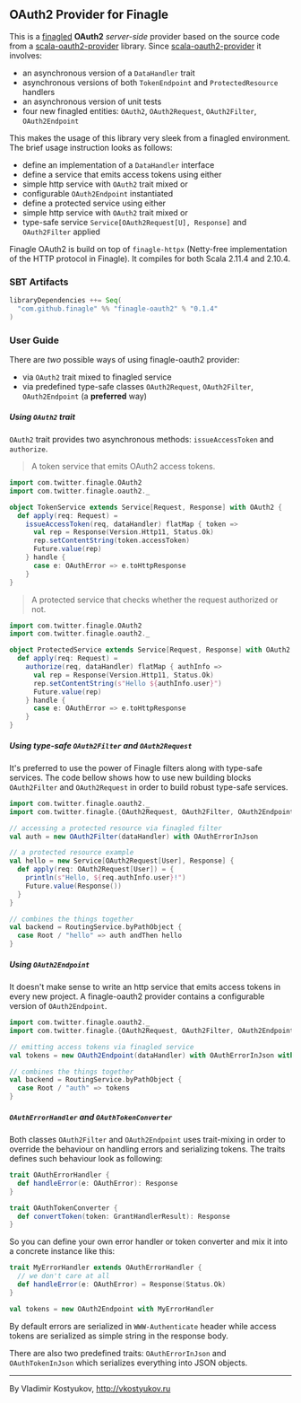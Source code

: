OAuth2 Provider for Finagle
---------------------------------------

This is a [finagled](https://github.com/twitter/finagle) **OAuth2** _server-side_ provider based on the source code from 
a [scala-oauth2-provider](https://github.com/nulab/scala-oauth2-provider) library. 
Since [scala-oauth2-provider](https://github.com/nulab/scala-oauth2-provider) it involves: 

 - an asynchronous version of a `DataHandler` trait
 - asynchronous versions of both `TokenEndpoint` and `ProtectedResource` handlers
 - an asynchronous version of unit tests
 - four new finagled entities: `OAuth2`, `OAuth2Request`, `OAuth2Filter`, `OAuth2Endpoint`

This makes the usage of this library very sleek from a finagled environment. The brief usage instruction looks as follows:

 - define an implementation of a `DataHandler` interface
 - define a service that emits access tokens using either
  - simple http service with `OAuth2` trait mixed or
  - configurable `OAuth2Endpoint` instantiated
 - define a protected service using either
  - simple http service with `OAuth2` trait mixed or
  - type-safe service `Service[OAuth2Request[U], Response]` and `OAuth2Filter` applied

Finagle OAuth2 is build on top of `finagle-httpx` (Netty-free implementation of the HTTP protocol in Finagle). 
It compiles for both Scala 2.11.4 and 2.10.4.

### SBT Artifacts
```scala
libraryDependencies ++= Seq(
  "com.github.finagle" %% "finagle-oauth2" % "0.1.4"
)
```

### User Guide

There are _two_ possible ways of using finagle-oauth2 provider:
- via `OAuth2` trait mixed to finagled service
- via predefined type-safe classes `OAuth2Request`, `OAuth2Filter`, `OAuth2Endpoint` (a **preferred** way)

##### Using `OAuth2` trait

`OAuth2` trait provides two asynchronous methods: `issueAccessToken` and `authorize`. 

> A token service that emits OAuth2 access tokens.

```scala
import com.twitter.finagle.OAuth2
import com.twitter.finagle.oauth2._

object TokenService extends Service[Request, Response] with OAuth2 {
  def apply(req: Request) = 
    issueAccessToken(req, dataHandler) flatMap { token =>
      val rep = Response(Version.Http11, Status.Ok)
      rep.setContentString(token.accessToken)
      Future.value(rep)
    } handle {
      case e: OAuthError => e.toHttpResponse
    }
}
```

> A protected service that checks whether the request authorized or not.

```scala
import com.twitter.finagle.OAuth2
import com.twitter.finagle.oauth2._

object ProtectedService extends Service[Request, Response] with OAuth2 {
  def apply(req: Request) =
    authorize(req, dataHandler) flatMap { authInfo =>
      val rep = Response(Version.Http11, Status.Ok)
      rep.setContentString(s"Hello ${authInfo.user}")
      Future.value(rep)
    } handle {
      case e: OAuthError => e.toHttpResponse
    }
}
```

##### Using type-safe `OAuth2Filter` and `OAuth2Request`

It's preferred to use the power of Finagle filters along with type-safe services. 
The code bellow shows how to use new building blocks `OAuth2Filter` and `OAuth2Request` 
in order to build robust type-safe services.

```scala
import com.twitter.finagle.oauth2._
import com.twitter.finagle.{OAuth2Request, OAuth2Filter, OAuth2Endpoint}

// accessing a protected resource via finagled filter
val auth = new OAuth2Filter(dataHandler) with OAuthErrorInJson

// a protected resource example
val hello = new Service[OAuth2Request[User], Response] {
  def apply(req: OAuth2Request[User]) = {
    println(s"Hello, ${req.authInfo.user}!")
    Future.value(Response())
  }
}

// combines the things together
val backend = RoutingService.byPathObject {
  case Root / "hello" => auth andThen hello
}
```

##### Using `OAuth2Endpoint`

It doesn't make sense to write an http service that emits access tokens in every new project. 
A finagle-oauth2 provider contains a configurable version of `OAuth2Endpoint`.

```scala
import com.twitter.finagle.oauth2._
import com.twitter.finagle.{OAuth2Request, OAuth2Filter, OAuth2Endpoint}

// emitting access tokens via finagled service
val tokens = new OAuth2Endpoint(dataHandler) with OAuthErrorInJson with OAuthTokenInJson

// combines the things together
val backend = RoutingService.byPathObject {
  case Root / "auth" => tokens
}
```

##### `OAuthErrorHandler` and `OAuthTokenConverter`
Both classes `OAuth2Filter` and `OAuth2Endpoint` uses trait-mixing in order to override the behaviour on handling errors and serializing tokens. 
The traits defines such behaviour look as following:

```scala
trait OAuthErrorHandler {
  def handleError(e: OAuthError): Response
}

trait OAuthTokenConverter {
  def convertToken(token: GrantHandlerResult): Response
}
```

So you can define your own error handler or token converter and mix it into a concrete instance like this:

```scala
trait MyErrorHandler extends OAuthErrorHandler {
  // we don't care at all
  def handleError(e: OAuthError) = Response(Status.Ok)
}

val tokens = new OAuth2Endpoint with MyErrorHandler
```

By default errors are serialized in `WWW-Authenticate` header while access tokens are serialized as simple string in 
the response body.

There are also two predefined traits: `OAuthErrorInJson` and `OAuthTokenInJson` which serializes everything into JSON objects.

----
By Vladimir Kostyukov, http://vkostyukov.ru

